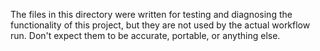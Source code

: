 The files in this directory were written for testing and diagnosing
the functionality of this project, but they are not used by the actual
workflow run.  Don't expect them to be accurate, portable, or anything
else.
